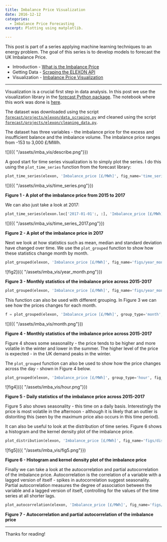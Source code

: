 ```yaml
---
title: Imbalance Price Visualization
date: 2016-12-12
categories:
  - Imbalance Price Forecasting
excerpt: Plotting using matplotlib.

---
```


This post is part of a series applying machine learning techniques to an energy problem.  The goal of this series is to develop models to forecast the UK Imbalance Price.  
- Introduction - [What is the Imbalance Price](http://adgefficiency.com/what-is-the-uk-imbalance-price/)
- Getting Data - [Scraping the ELEXON API](http://adgefficiency.com/elexon-api-web-scraping-using-python/)
- Visualization - [Imbalance Price Visualization](https://adgefficiency.com/imbalance-price-visualization/)

---

Visualization is a crucial first step in data analysis.  In this post we use the visualization library in the [forecast Python package](https://github.com/ADGEfficiency/forecast).  The notebook where this work was done is [here](https://github.com/ADGEfficiency/forecast/blob/master/projects/elexon/visualization.ipynb).

The dataset was downloaded using the script [`forecast/projects/elexon/data_scraping.py`](https://github.com/ADGEfficiency/forecast/blob/master/projects/elexon/data_scraping.py) and cleaned using the script [`forecast/projects/elexon/cleaning_data.py`](https://github.com/ADGEfficiency/forecast/blob/master/projects/elexon/cleaning_data.py).

The dataset has three variables - the imbalance price for the excess and insufficient balance and the imbalance volume.  The imbalance price ranges from -153 to 3,000 £/MWh.

![]({{ "/assets/imba_vis/describe.png"}}) 

A good start for time series visualization is to simply plot the series.  I do this using the `plot_time_series` function from the forecast library:

```python
plot_time_series(elexon, 'Imbalance_price [£/MWh]', fig_name='time_series.png')
```

![]({{ "/assets/imba_vis/time_series.png"}}) 

**Figure 1 - A plot of the imbalance price from 2015 to 2017**

We can also just take a look at 2017:

```python
plot_time_series(elexon.loc['2017-01-01':, :], 'Imbalance_price [£/MWh]', fig_name='time_series_2017.png')
```

![]({{ "/assets/imba_vis/time_series_2017.png"}}) 

**Figure 2 - A plot of the imbalance price in 2017**

Next we look at how statistics such as mean, median and standard deviation have changed over time.  We use the `plot_grouped` function to show how these statistics change month by month.

```python
plot_grouped(elexon, 'Imbalance_price [£/MWh]', fig_name='figs/year_month.png')
```

![fig2]({{ "/assets/imba_vis/year_month.png"}}) 

**Figure 3 - Monthly statistics of the imbalance price across 2015-2017**

```python 
plot_grouped(elexon, 'Imbalance_price [£/MWh]', fig_name='figs/year_month.png')
```

This function can also be used with different grouping.  In Figure 3 we can see how the prices changes for each month.

```python
f = plot_grouped(elexon, 'Imbalance_price [£/MWh]', group_type='month', fig_name='figs/month.png')
```

![]({{ "/assets/imba_vis/month.png"}}) 

**Figure 4 - Monthly statistics of the imbalance price across 2015-2017** 

Figure 4 shows some seasonality - the price tends to be higher and more volatile in the winter and lower in the summer.  The higher level of the price is expected - in the UK demand peaks in the winter.

The `plot_grouped` function can also be used to show how the price changes across the day - shown in Figure 4 below.

```python
plot_grouped(elexon, 'Imbalance_price [£/MWh]', group_type='hour', fig_name='figs/hour.png')
```

![fig4]({{ "/assets/imba_vis/hour.png"}}) 

**Figure 5 - Daily statistics of the imbalance price across 2015-2017** 

Figure 5 also shows seasonality - this time on a daily basis.  Interestingly the price is most volatile in the afternoon - although it is likely that an outlier is distoriting this (seen by the maximum price also occurs in this time period).

It can also be useful to look at the distribution of time series.  Figure 6 shows a histogram and the kernel density plot of the imbalance price.

```python
plot_distribution(elexon, 'Imbalance_price [£/MWh]', fig_name='figs/distribution.png')
```

![fig5]({{ "/assets/imba_vis/fig5.png"}}) 

**Figure 6 - Histogram and kernel density plot of the imbalance price** 

Finally we can take a look at the autocorrelation and partial autocorrelation of the imbalance price.   Autocorrelation is the correlation of a variable with a lagged version of itself - spikes in autocorrelation suggest seasonality.  Partial autocorrelation measures the degree of association between the variable and a lagged version of itself, controlling for the values of the time series at all shorter lags.

```python
plot_autocorrelation(elexon, 'Imbalance_price [£/MWh]', fig_name='figs/acf.png')
```

**Figure 7 - Autocorrelation and partial autocorrelation of the imbalance price**

---

Thanks for reading!



